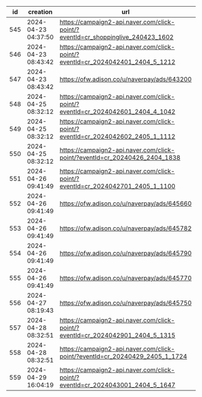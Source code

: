 | id  | creation            | url                                                                              | visit               |
| --- | ------------------- | -------------------------------------------------------------------------------- | ------------------- |
| 545 | 2024-04-23 04:37:50 | https://campaign2-api.naver.com/click-point/?eventId=cr_shoppinglive_240423_1602 |                     |
| 546 | 2024-04-23 08:43:42 | https://campaign2-api.naver.com/click-point/?eventId=cr_2024042401_2404_5_1212   |                     |
| 547 | 2024-04-23 08:43:42 | https://ofw.adison.co/u/naverpay/ads/643200                                      |                     |
| 548 | 2024-04-25 08:32:12 | https://campaign2-api.naver.com/click-point/?eventId=cr_2024042601_2404_4_1042   |                     |
| 549 | 2024-04-25 08:32:12 | https://campaign2-api.naver.com/click-point/?eventId=cr_2024042602_2405_1_1112   |                     |
| 550 | 2024-04-25 08:32:12 | https://campaign2-api.naver.com/click-point/?eventId=cr_20240426_2404_1838       |                     |
| 551 | 2024-04-26 09:41:49 | https://campaign2-api.naver.com/click-point/?eventId=cr_2024042701_2405_1_1100   | 2024-04-26 16:41:59 |
| 552 | 2024-04-26 09:41:49 | https://ofw.adison.co/u/naverpay/ads/645660                                      | 2024-04-26 16:42:07 |
| 553 | 2024-04-26 09:41:49 | https://ofw.adison.co/u/naverpay/ads/645782                                      | 2024-04-26 16:42:13 |
| 554 | 2024-04-26 09:41:49 | https://ofw.adison.co/u/naverpay/ads/645790                                      | 2024-04-26 16:42:18 |
| 555 | 2024-04-26 09:41:49 | https://ofw.adison.co/u/naverpay/ads/645770                                      | 2024-04-26 16:42:24 |
| 556 | 2024-04-27 08:19:43 | https://ofw.adison.co/u/naverpay/ads/645750                                      |                     |
| 557 | 2024-04-28 08:32:51 | https://campaign2-api.naver.com/click-point/?eventId=cr_2024042901_2404_5_1315   |                     |
| 558 | 2024-04-28 08:32:51 | https://campaign2-api.naver.com/click-point/?eventId=cr_20240429_2405_1_1724     |                     |
| 559 | 2024-04-29 16:04:19 | https://campaign2-api.naver.com/click-point/?eventId=cr_2024043001_2404_5_1647   |                     |
